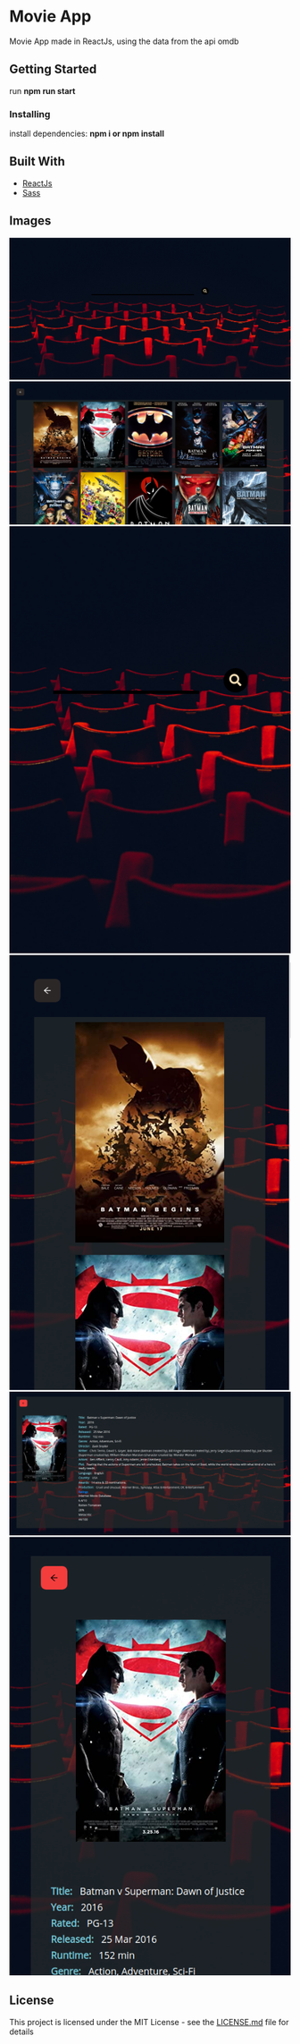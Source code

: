 # Movie App

Movie App made in ReactJs, using the data from the api omdb 

## Getting Started

run <b>npm run start</b>

### Installing

install dependencies: <b> npm i or npm install </b> 

## Built With

* [ReactJs](https://pt-br.reactjs.org/) 
* [Sass](https://sass-lang.com/documentation/syntax)

## Images

<img src="src/images/desktop-principal.png">
<img src="src/images/desktop_movie_list.png">
<img src="src/images/mobile_principal.png">
<img src="src/images/mobile_movie_list.png">
<img src="src/images/movie_info_desktop.png">
<img src="src/images/movie_info_mobile.png">

## License

This project is licensed under the MIT License - see the [LICENSE.md](LICENSE.md) file for details

